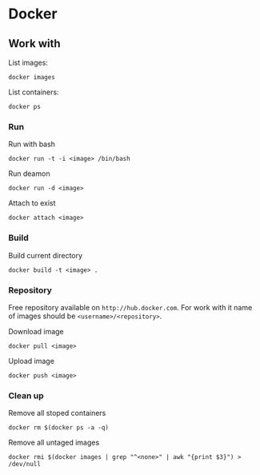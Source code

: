 # Docker

## Work with

List images:

    docker images

List containers: 

    docker ps

### Run

Run with bash

    docker run -t -i <image> /bin/bash

Run deamon

    docker run -d <image>

Attach to exist

    docker attach <image>

### Build

Build current directory

    docker build -t <image> .

### Repository

Free repository available on `http://hub.docker.com`. For work with it name of images should be `<username>/<repository>`.

Download image 

    docker pull <image>

Upload image 

    docker push <image>

### Clean up

Remove all stoped containers 

    docker rm $(docker ps -a -q)

Remove all untaged images

    docker rmi $(docker images | grep "^<none>" | awk "{print $3}") > /dev/null
    
